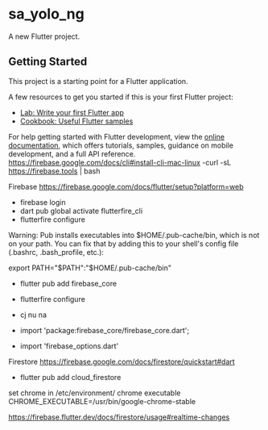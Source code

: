 # sa_yolo_ng

A new Flutter project.

## Getting Started

This project is a starting point for a Flutter application.

A few resources to get you started if this is your first Flutter project:

- [Lab: Write your first Flutter app](https://docs.flutter.dev/get-started/codelab)
- [Cookbook: Useful Flutter samples](https://docs.flutter.dev/cookbook)

For help getting started with Flutter development, view the
[online documentation](https://docs.flutter.dev/), which offers tutorials,
samples, guidance on mobile development, and a full API reference.
https://firebase.google.com/docs/cli#install-cli-mac-linux
-curl -sL https://firebase.tools | bash

Firebase https://firebase.google.com/docs/flutter/setup?platform=web
- firebase login
- dart pub global activate flutterfire_cli
- flutterfire configure

Warning: Pub installs executables into $HOME/.pub-cache/bin, which is not on your path.
You can fix that by adding this to your shell's config file (.bashrc, .bash_profile, etc.):

  export PATH="$PATH":"$HOME/.pub-cache/bin"

- flutter pub add firebase_core
- flutterfire configure

- cj nu na
- import 'package:firebase_core/firebase_core.dart';
- import 'firebase_options.dart'

Firestore https://firebase.google.com/docs/firestore/quickstart#dart
- flutter pub add cloud_firestore

set chrome in 
/etc/environment/
chrome executable  CHROME_EXECUTABLE=/usr/bin/google-chrome-stable

https://firebase.flutter.dev/docs/firestore/usage#realtime-changes
